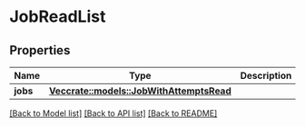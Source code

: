 # JobReadList

## Properties

Name | Type | Description | Notes
------------ | ------------- | ------------- | -------------
**jobs** | [**Vec<crate::models::JobWithAttemptsRead>**](JobWithAttemptsRead.md) |  | 

[[Back to Model list]](../README.md#documentation-for-models) [[Back to API list]](../README.md#documentation-for-api-endpoints) [[Back to README]](../README.md)


